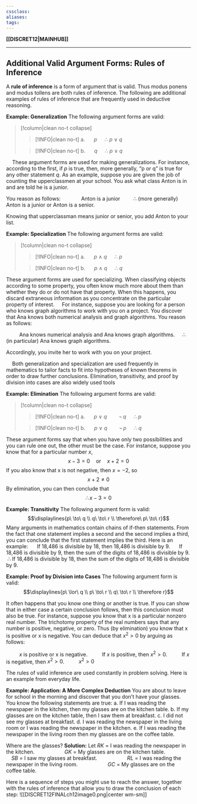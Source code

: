 ```yaml
---
cssclass:
aliases:
tags:
---
```

**[[DISCRET12|MAINHUB]]**

---
## Additional Valid Argument Forms: Rules of Inference
A **rule of inference** is a form of argument that is valid. Thus modus ponens and modus tollens are both rules of inference. The following are additional examples of rules of inference that are frequently used in deductive reasoning.

**Example: Generalization**
The following argument forms are valid:
>[!column|clean no-t collapse]
>>[!INFO|clean no-t]
>> a. $\quad\ p$
>> $\quad \therefore\ p\ \lor\ q$
>
>>[!INFO|clean no-t]
>> b. $\quad\ q$
>> $\quad \therefore\ p\ \lor\ q$

$\quad$These argument forms are used for making generalizations. For instance, according to the first, if $p$ is true, then, more generally, “p or q” is true for any other statement $q$. As an example, suppose you are given the job of counting the upperclassmen at your school. You ask what class Anton is in and are told he is a junior.

You reason as follows:
$\qquad\quad$ Anton is a junior
$\qquad\therefore$ (more generally) Anton is a junior or Anton is a senior.

Knowing that upperclassman means junior or senior, you add Anton to your list.

**Example: Specialization**
The following argument forms are valid:
>[!column|clean no-t collapse]
>>[!INFO|clean no-t]
>> a. $\quad\ p\ \land\ q$
>> $\quad \therefore\ p$
>
>>[!INFO|clean no-t]
>> b. $\quad\ p\ \land\ q$
>> $\quad \therefore\ q$

These argument forms are used for specializing. When classifying objects according to some property, you often know much more about them than whether they do or do not have that property. When this happens, you discard extraneous information as you concentrate on the particular property of interest.
$\quad$For instance, suppose you are looking for a person who knows graph algorithms to work with you on a project. You discover that Ana knows both numerical analysis and graph algorithms. You reason as follows:

$\qquad$ Ana knows numerical analysis and Ana knows graph algorithms.
$\quad \therefore$ (in particular) Ana knows graph algorithms.

Accordingly, you invite her to work with you on your project.

$\quad$Both generalization and specialization are used frequently in mathematics to tailor facts to fit into hypotheses of known theorems in order to draw further conclusions. Elimination, transitivity, and proof by division into cases are also widely used tools

**Example: Elimination**
The following argument forms are valid:
>[!column|clean no-t collapse]
>>[!INFO|clean no-t]
>> a. $\quad\ p\ \lor\ q$
>> $\quad\ \ \ \lnot\, q$
>> $\quad \therefore\; p$
>
>>[!INFO|clean no-t]
>> b. $\quad\ p\ \lor\ q$
>> $\quad\ \ \ \lnot\, p$
>> $\quad \therefore\; q$

These argument forms say that when you have only two possibilities and you can rule one out, the other must be the case. For instance, suppose you know that for a particular number $x$,
$$x - 3 = 0\quad \mathsf{or}\quad x + 2 = 0$$
If you also know that x is not negative, then $x = −2$, so
$$x + 2 \neq 0$$
By elimination, you can then conclude that
$$\therefore x - 3 = 0$$

**Example: Transitivity**
The following argument form is valid:
$$\displaylines{p\ \to\ q \\ q\ \to\ r \\ \therefore\ p\ \to\ r}$$
Many arguments in mathematics contain chains of if-then statements. From the fact that one statement implies a second and the second implies a third, you can conclude that the first statement implies the third. Here is an example:
$\quad$ If 18,486 is divisible by 18, then 18,486 is divisible by 9.
$\quad$ If 18,486 is divisible by 9, then the sum of the digits of 18,486 is divisible by 9.
$\; \therefore$ If 18,486 is divisible by 18, then the sum of the digits of 18,486 is divisible by 9.

**Example: Proof by Division into Cases**
The following argument form is valid:
$$\displaylines{p\ \lor\ q \\ p\ \to\ r \\ q\ \to\ r \\ \therefore r}$$

It often happens that you know one thing or another is true. If you can show that in either case a certain conclusion follows, then this conclusion must also be true. For instance, suppose you know that x is a particular nonzero real number. The trichotomy property of the real numbers says that any number is positive, negative, or zero. Thus (by elimination) you know that x is positive or x is negative. You can deduce that $x^2 \gt 0$ by arguing as follows:

$\qquad$ $x$ is positive or x is negative.
$\qquad$ If $x$ is positive, then $x^2 \gt 0$.
$\qquad$ If $x$ is negative, then $x^2 \gt 0$.
$\qquad$ $x^2 \gt 0$

The rules of valid inference are used constantly in problem solving. Here is an example from everyday life.

**Example: Application: A More Complex Deduction**
You are about to leave for school in the morning and discover that you don’t have your glasses. You know the following statements are true:
a. If I was reading the newspaper in the kitchen, then my glasses are on the kitchen table.
b. If my glasses are on the kitchen table, then I saw them at breakfast.
c. I did not see my glasses at breakfast.
d. I was reading the newspaper in the living room or I was reading the newspaper in the kitchen.
e. If I was reading the newspaper in the living room then my glasses are on the coffee table.

Where are the glasses?
**Solution:** Let $\mathit{RK}\ =$ I was reading the newspaper in the kitchen.
$\qquad\qquad\ \ \,$ $\mathit{GK}\ =$ My glasses are on the kitchen table.
$\qquad\qquad\ \ \,$ $\mathit{SB}\ =$ I saw my glasses at breakfast.
$\qquad\qquad\ \ \,$ $\mathit{RL}\ =$ I was reading the newspaper in the living room.
$\qquad\qquad\ \ \,$ $\mathit{GC}\ =$ My glasses are on the coffee table.

Here is a sequence of steps you might use to reach the answer, together with the rules of inference that allow you to draw the conclusion of each step:
![[DISCRET12FINALch12image0.png|center wm-sm]]